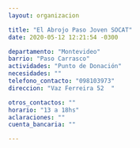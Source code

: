 ```yaml
---
layout: organizacion

title: "El Abrojo Paso Joven SOCAT"
date: 2020-05-12 12:21:54 -0300

departamento: "Montevideo"
barrio: "Paso Carrasco"
actividades: "Punto de Donación"
necesidades: ""
telefono_contacto: "098103973"
direccion: "Vaz Ferreira 52  "

otros_contactos: ""
horario: "13 a 18hs"
aclaraciones: ""
cuenta_bancaria: ""

---
```

